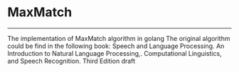# MaxMatch
---
The implementation of MaxMatch algorithm in golang
The original algorithm could be find in the following book:
Speech and Language Processing. An Introduction to Natural Language Processing,. Computational Linguistics, and Speech Recognition. Third Edition draft  